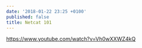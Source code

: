 ```yaml
---
date: '2018-01-22 23:25 +0100'
published: false
title: Netcat 101
---
```

https://www.youtube.com/watch?v=Vh0wXXWZ4kQ
